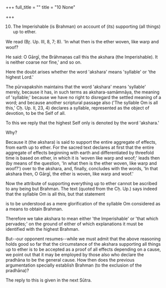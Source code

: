 +++
full_title = ""
title = "10 None"

+++


10. The Imperishable (is Brahman) on account of (its) supporting (all things) up to ether.

We read (Br̥. Up. III, 8, 7; 8). 'In what then is the ether woven, like warp and woof?

He said: O Gārgī, the Brāhmaṇas call this the akshara (the Imperishable). It is neither coarse nor fine,' and so on.

Here the doubt arises whether the word 'akshara' means 'syllable' or 'the highest Lord.'

The pūrvapakshin maintains that the word 'akshara' means 'syllable' merely, because it has, in such terms as akshara-samāmnāya, the meaning of 'syllable;' because we have no right to disregard the settled meaning of a word; and because another scriptural passage also ('The syllable Om is all this,' Cḥ. Up. II, 23, 4) declares a syllable, represented as the object of devotion, to be the Self of all.

To this we reply that the highest Self only is denoted by the word 'akshara.'

Why?

Because it (the akshara) is said to support the entire aggregate of effects, from earth up to ether. For the sacred text declares at first that the entire aggregate of effects beginning with earth and differentiated by threefold time is based on ether, in which it is 'woven like warp and woof;' leads then (by means of the question, 'In what then is the ether woven, like warp and woof?') over to the akshara, and, finally, concludes with the words, 'In that akshara then, O Gārgī, the ether is woven, like warp and woof.'

Now the attribute of supporting everything up to ether cannot be ascribed to any being but Brahman. The text (quoted from the Cḥ. Up.) says indeed that the syllable Om is all this, but that statement

is to be understood as a mere glorification of the syllable Om considered as a means to obtain Brahman.

Therefore we take akshara to mean either 'the Imperishable' or 'that which pervades;' on the ground of either of which explanations it must be identified with the highest Brahman.

But--our opponent resumes--while we must admit that the above reasoning holds good so far that the circumstance of the akshara supporting all things up to ether is to be accepted as a proof of all effects depending on a cause, we point out that it may be employed by those also who declare the pradhāna to be the general cause. How then does the previous argumentation specially establish Brahman (to the exclusion of the pradhāna)?

The reply to this is given in the next Sūtra.

